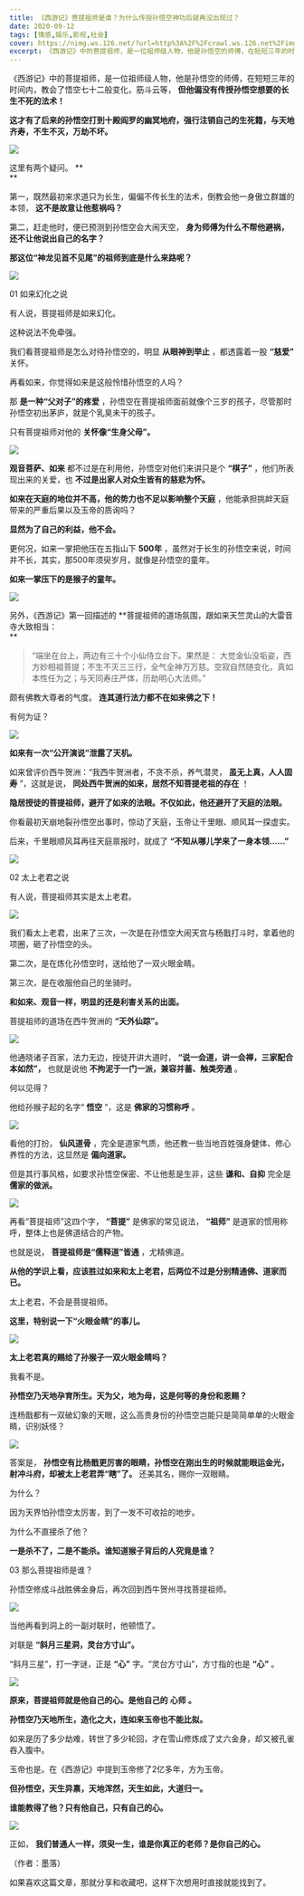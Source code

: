 ```yaml
---
title: 《西游记》菩提祖师是谁？为什么传授孙悟空神功后就再没出现过？
date: 2020-09-12
tags: [情感,娱乐,影视,社会]
cover: https://nimg.ws.126.net/?url=http%3A%2F%2Fcrawl.ws.126.net%2Fimg%2Fa274efd213fda53f94228afbb2c65e69.jpg&thumbnail=650x2147483647&quality=80&type=jpg
excerpt: 《西游记》中的菩提祖师，是一位祖师级人物，他是孙悟空的师傅，在短短三年的时间内，教会了悟空七十二般变化，筋斗云等，**但他偏没有传授孙悟空想要的长生不死的法术！****这才有了后来的孙悟空打到十殿阎罗的幽冥地府，强行注销自己的生死籍，
---
```

《西游记》中的菩提祖师，是一位祖师级人物，他是孙悟空的师傅，在短短三年的时间内，教会了悟空七十二般变化，筋斗云等，
**但他偏没有传授孙悟空想要的长生不死的法术！**

**这才有了后来的孙悟空打到十殿阎罗的幽冥地府，强行注销自己的生死籍，与天地齐寿，不生不灭，万劫不坏。**

![](https://nimg.ws.126.net/?url=http%3A%2F%2Fcrawl.ws.126.net%2Fimg%2Fa274efd213fda53f94228afbb2c65e69.jpg&thumbnail=650x2147483647&quality=80&type=jpg)  

这里有两个疑问。 **  
**

第一，既然最初来求道只为长生，偏偏不传长生的法术，倒教会他一身傲立群雄的本领， **这不是故意让他惹祸吗？**

第二，赶走他时，便已预测到孙悟空会大闹天空， **身为师傅为什么不帮他避祸，还不让他说出自己的名字？**

**那这位“神龙见首不见尾”的祖师到底是什么来路呢？**

![](https://nimg.ws.126.net/?url=http%3A%2F%2Fcrawl.ws.126.net%2Fimg%2F6abc54f2e8dd3645734c3ddf107cd50f.jpg&thumbnail=650x2147483647&quality=80&type=jpg)  

01 如来幻化之说

有人说，菩提祖师是如来幻化。

这种说法不免牵强。

我们看菩提祖师是怎么对待孙悟空的，明显 **从眼神到举止** ，都透露着一股 **“慈爱”** 关怀。

再看如来，你觉得如来是这般怜惜孙悟空的人吗？

那 **是一种“父对子”的疼爱** ，孙悟空在菩提祖师面前就像个三岁的孩子，尽管那时孙悟空初出茅庐，就是个乳臭未干的孩子。

只有菩提祖师对他的 **关怀像“生身父母”。**

![](https://nimg.ws.126.net/?url=http%3A%2F%2Fcrawl.ws.126.net%2Fimg%2F41a0db27c76a0842ffa8690a306b9417.jpg&thumbnail=650x2147483647&quality=80&type=jpg)  

**观音菩萨、如来** 都不过是在利用他，孙悟空对他们来讲只是个 **“棋子”** ，他们所表现出来的关爱，也 **不过是出家人对众生皆有的慈悲为怀。**

**如来在天庭的地位并不高，他的势力也不足以影响整个天庭** ，他能承担挑衅天庭带来的严重后果以及玉帝的质询吗？

**显然为了自己的利益，他不会。**

更何况，如来一掌把他压在五指山下 **500年** ，虽然对于长生的孙悟空来说，时间并不长，其实，那500年须臾岁月，就像是孙悟空的童年。

**如来一掌压下的是猴子的童年。**

![](https://nimg.ws.126.net/?url=http%3A%2F%2Fcrawl.ws.126.net%2Fimg%2F46aa224ac0ee02091fd435563a02076d.jpg&thumbnail=650x2147483647&quality=80&type=jpg)  

另外，《西游记》第一回描述的 **菩提祖师的道场氛围，跟如来天竺灵山的大雷音寺大致相当：  
**

> “端坐在台上，两边有三十个小仙侍立台下。果然是：
> 大觉金仙没垢姿，西方妙相祖菩提；不生不灭三三行，全气全神万万慈。空寂自然随变化，真如本性任为之；与天同寿庄严体，历劫明心大法师。”

  

颇有佛教大尊者的气度。 **连其道行法力都不在如来佛之下！**

有何为证？

![](https://nimg.ws.126.net/?url=http%3A%2F%2Fcrawl.ws.126.net%2Fimg%2Fdf6369f2773dbfc22fec1a3c5d670ef2.jpg&thumbnail=650x2147483647&quality=80&type=jpg)  

**如来有一次“公开演说”泄露了天机。**

如来曾评价西牛贺洲：“我西牛贺洲者，不贪不杀，养气潜灵， **虽无上真，人人固寿** ”，这就是说， **同处西牛贺洲的如来，居然不知菩提老祖的存在** ！

**隐居授徒的菩提祖师，避开了如来的法眼。不仅如此，他还避开了天庭的法眼。**

你看最初天崩地裂孙悟空出事时，惊动了天庭，玉帝让千里眼、顺风耳一探虚实。

后来，千里眼顺风耳再往天庭禀报时，就成了 **“不知从哪儿学来了一身本领......”**

![](https://nimg.ws.126.net/?url=http%3A%2F%2Fcrawl.ws.126.net%2Fimg%2F2f16913c7015a6aac606e7e04131117b.jpg&thumbnail=650x2147483647&quality=80&type=jpg)  

02 太上老君之说

有人说，菩提祖师其实是太上老君。

![](https://nimg.ws.126.net/?url=http%3A%2F%2Fcrawl.ws.126.net%2Fimg%2Fd59b585063aa7a615de5bae0ade8e5c0.jpg&thumbnail=650x2147483647&quality=80&type=jpg)  

我们看太上老君，出来了三次，一次是在孙悟空大闹天宫与杨戬打斗时，拿着他的项圈，砸了孙悟空的头。

第二次，是在炼化孙悟空时，送给他了一双火眼金睛。

第三次，是在收服他自己的坐骑时。

**和如来、观音一样，明显的还是利害关系的出面。**

菩提祖师的道场在西牛贺洲的 **“天外仙踪”。**

![](https://nimg.ws.126.net/?url=http%3A%2F%2Fcrawl.ws.126.net%2Fimg%2Fc80619af47335e7f76bb9907e9cc190b.jpg&thumbnail=650x2147483647&quality=80&type=jpg)  

他通晓诸子百家，法力无边，授徒开讲大道时， **“说一会道，讲一会禅，三家配合本如然”，** 也就是说他 **不拘泥于一门一派，兼容并蓄、触类旁通** 。

何以见得？

他给孙猴子起的名字“ **悟空** ”，这是 **佛家的习惯称呼** 。

![](https://nimg.ws.126.net/?url=http%3A%2F%2Fcrawl.ws.126.net%2Fimg%2Fdca8aa56c8904f76b3c5faebd9eb4d23.jpg&thumbnail=650x2147483647&quality=80&type=jpg)  

看他的打扮， **仙风道骨** ，完全是道家气质，他还教一些当地百姓强身健体、修心养性的方法，这显然是 **偏向道家。**

但是其行事风格，如要求孙悟空保密、不让他惹是生非，这些 **谦和、自抑** 完全是 **儒家的做派。**

![](https://nimg.ws.126.net/?url=http%3A%2F%2Fcrawl.ws.126.net%2Fimg%2F6466fe622c77fdab0b6dc812fc3d23a4.jpg&thumbnail=650x2147483647&quality=80&type=jpg)  

再看“菩提祖师”这四个字， **“菩提”** 是佛家的常见说法， **“祖师”** 是道家的惯用称呼，整体上也是佛道结合的产物。

也就是说， **菩提祖师是“儒释道”皆通** ，尤精佛道。

**从他的学识上看，应该胜过如来和太上老君，后两位不过是分别精通佛、道家而已。**

太上老君，不会是菩提祖师。

**这里，特别说一下“火眼金睛”的事儿。**

![](https://nimg.ws.126.net/?url=http%3A%2F%2Fcrawl.ws.126.net%2Fimg%2F80ec19f4a145666ae04491dfb51ceed7.jpg&thumbnail=650x2147483647&quality=80&type=jpg)  

**太上老君真的赐给了孙猴子一双火眼金睛吗？**

我看不是。

**孙悟空乃天地孕育所生。天为父，地为母，这是何等的身份和恩赐？**

连杨戬都有一双破幻象的天眼，这么高贵身份的孙悟空岂能只是简简单单的火眼金睛，识别妖怪？

![](https://nimg.ws.126.net/?url=http%3A%2F%2Fcrawl.ws.126.net%2Fimg%2Ff2e15ab92700b6849303afebee4f76c8.jpg&thumbnail=650x2147483647&quality=80&type=jpg)  

答案是， **孙悟空有比杨戬更厉害的眼睛，孙悟空在刚出生的时候就能眼运金光，射冲斗府，却被太上老君弄“瞎”了。** 还美其名，赐你一双眼睛。

为什么？

因为天界怕孙悟空太厉害，到了一发不可收拾的地步。

为什么不直接杀了他？

**一是杀不了，二是不能杀。谁知道猴子背后的人究竟是谁？**

03 那么菩提祖师是谁？

孙悟空修成斗战胜佛金身后，再次回到西牛贺州寻找菩提祖师。

![](https://nimg.ws.126.net/?url=http%3A%2F%2Fcrawl.ws.126.net%2Fimg%2Fe7d329cc7b5833f8b5d5b9d799e69102.jpg&thumbnail=650x2147483647&quality=80&type=jpg)  

当他再看到洞上的一副对联时，他顿悟了。

对联是 **“斜月三星洞，灵台方寸山”。**

“斜月三星”，打一字谜，正是 **“心”** 字。“灵台方寸山”，方寸指的也是 **“心”** 。

![](https://nimg.ws.126.net/?url=http%3A%2F%2Fcrawl.ws.126.net%2Fimg%2Fb2af3614e2fd25fc764026cb4d5f0f20.jpg&thumbnail=650x2147483647&quality=80&type=jpg)  

**原来，菩提祖师就是他自己的心。是他自己的** **心师** **。**

**孙悟空乃天地所生，造化之大，连如来玉帝也不能比拟。**

如来是历了多少劫难，转世了多少轮回，才在雪山修炼成了丈六金身，却又被孔雀吞入腹中。

玉帝也是。在《西游记》中提到玉帝修了2亿多年，方为玉帝。

**但孙悟空，天生异禀，天地浑然，天生如此，大道归一。**

**谁能教得了他？只有他自己，只有自己的心。**

![](https://nimg.ws.126.net/?url=http%3A%2F%2Fcrawl.ws.126.net%2Fimg%2Fbe37fb9d3c33ec0715396e4f59c17609.jpg&thumbnail=650x2147483647&quality=80&type=jpg)  

正如， **我们普通人一样，须臾一生，谁是你真正的老师？是你自己的心。**

（作者：墨落）

如果喜欢这篇文章，那就分享和收藏吧，这样下次想用时直接就能找到了。

